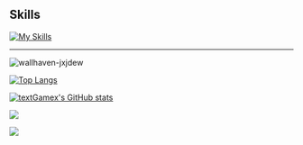 ## Skills
[![My Skills](https://skillicons.dev/icons?i=cs,dotnet,github,git,md,mysql,obsidian,unity,visualstudio,vscode,rider,windows)](https://skillicons.dev)

---

![wallhaven-jxjdew](https://github.com/textGamex/textGamex/assets/69706040/1cf2ed85-9ac3-4c1a-a250-00915f5d1313)


[![Top Langs](https://github-readme-stats.vercel.app/api/top-langs/?username=textGamex&layout=donut)](https://github.com/anuraghazra/github-readme-stats)

[![textGamex's GitHub stats](https://github-readme-stats.vercel.app/api?username=textGamex&theme=radical&show_icons=true)](https://github.com/anuraghazra/github-readme-stats)

![](https://count.getloli.com/get/@textGamex.github.readme)

![](https://visitor-badge.glitch.me/badge?page_id=textGamex.github.home&left_color=green&right_color=red)
